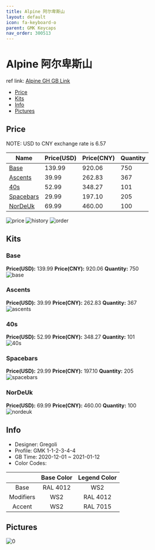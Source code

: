 ```yaml
---
title: Alpine 阿尔卑斯山
layout: default
icon: fa-keyboard-o
parent: GMK Keycaps
nav_order: 300513
---
```


# Alpine 阿尔卑斯山

ref link: [Alpine GH GB Link](https://geekhack.org/index.php?topic=109910.0)

* [Price](#price)
* [Kits](#kits)
* [Info](#info)
* [Pictures](#pictures)

## Price

NOTE: USD to CNY exchange rate is 6.57

| Name          | Price(USD)   |  Price(CNY) | Quantity |
| ------------- | ------------ |  ---------- | -------- |
|[Base](#base)|139.99|920.06|750|
|[Ascents](#ascents)|39.99|262.83|367|
|[40s](#40s)|52.99|348.27|101|
|[Spacebars](#spacebars)|29.99|197.10|205|
|[NorDeUk](#nordeuk)|69.99|460.00|100|

<img src="{{ 'assets/images/gmk-keycaps/Alpine/price.png' | relative_url }}" alt="price" class="image featured">
<img src="{{ 'assets/images/gmk-keycaps/Alpine/history.png' | relative_url }}" alt="history" class="image featured">
<img src="{{ 'assets/images/gmk-keycaps/Alpine/order.png' | relative_url }}" alt="order" class="image featured">

## Kits
### Base  
**Price(USD):** 139.99	**Price(CNY):** 920.06	**Quantity:** 750  
<img src="{{ 'assets/images/gmk-keycaps/Alpine/kits_pics/base.jpg' | relative_url }}" alt="base" class="image featured">

### Ascents  
**Price(USD):** 39.99	**Price(CNY):** 262.83	**Quantity:** 367  
<img src="{{ 'assets/images/gmk-keycaps/Alpine/kits_pics/ascents.jpg' | relative_url }}" alt="ascents" class="image featured">

### 40s  
**Price(USD):** 52.99	**Price(CNY):** 348.27	**Quantity:** 101  
<img src="{{ 'assets/images/gmk-keycaps/Alpine/kits_pics/40s.jpg' | relative_url }}" alt="40s" class="image featured">

### Spacebars  
**Price(USD):** 29.99	**Price(CNY):** 197.10	**Quantity:** 205  
<img src="{{ 'assets/images/gmk-keycaps/Alpine/kits_pics/spacebars.jpg' | relative_url }}" alt="spacebars" class="image featured">

### NorDeUk  
**Price(USD):** 69.99	**Price(CNY):** 460.00	**Quantity:** 100  
<img src="{{ 'assets/images/gmk-keycaps/Alpine/kits_pics/nordeuk.jpg' | relative_url }}" alt="nordeuk" class="image featured">

## Info
* Designer: Gregoli  
* Profile: GMK 1-1-2-3-4-4  
* GB Time: 2020-12-01 ~ 2021-01-12  
* Color Codes:  

| |Base Color     | Legend Color
| :-------------: | :-------------: | :------------:
|Base|RAL 4012|WS2
|Modifiers|WS2|RAL 4012
|Accent|WS2|RAL 7015


## Pictures  
<img src="{{ 'assets/images/gmk-keycaps/Alpine/rendering_pics/0.jpg' | relative_url }}" alt="0" class="image featured">
